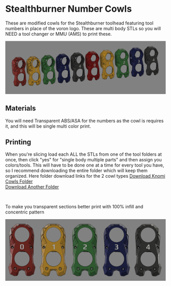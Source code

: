 # Stealthburner Number Cowls
These are modified cowls for the Stealthburner toolhead featuring tool numbers in place of the voron logo. These are multi body STLs so you will NEED a tool changer or MMU (AMS) to print these. 

![Render of All Cowls](images/everything.png)

## Materials
You will need Transparent ABS/ASA for the numbers as the cowl is requires it, and this will be single multi color print.

## Printing
When you're slicing load each ALL the STLs from one of the tool folders at once, then click "yes" for "single body multiple parts" and then assign you colors/tools. This will have to be done one at a time for every tool you have, so I recommend downloading the entire folder which will keep them organized. Here folder download links for the 2 cowl types
[Download Knomi Cowls Folder](https://download-directory.github.io/?url=https://github.com/Dumplap/StealthChanger/tree/main/UserMods/Dumplap/Stealthburner%2520Number%2520Cowls/.stl/Knomi%2520Cowls)  
[Download Another Folder](https://example.com)

&nbsp;

To make you transparent sections better print with 100% infill and concentric pattern




![Render of Frontal View](images/knomi_front.png)